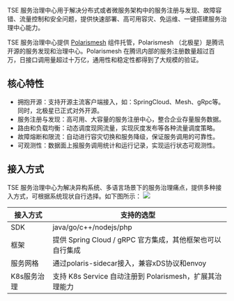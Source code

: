 TSE 服务治理中心用于解决分布式或者微服务架构中的服务注册与发现、故障容错、流量控制和安全问题，提供快速部署、高可用容灾、免运维、一键搭建服务治理中心能力。

TSE 服务治理中心提供 [Polarismesh](https://polarismesh.cn/#/) 组件托管，Polarismesh （北极星）是腾讯开源的服务发现和治理中心。Polarismesh 在腾讯内部的服务注册数量超过百万，日接口调用量超过十万亿，通用性和稳定性都得到了大规模的验证。

## 核心特性
- 拥抱开源：支持开源主流客户端接入，如：SpringCloud、Mesh、gRpc等。同时，北极星已正式对外开源。
- 服务注册与发现：高可用、大容量的服务注册中心，整合企业存量服务数据。
- 路由和负载均衡：动态调度现网流量，实现灰度发布等各种流量调度策略。
- 故障熔断和限流：自动进行容灾切换和服务降级，保证服务调用的可靠性。
- 可观测性：数据面上报服务调用统计和运行记录，实现运行状态可观测性。

## 接入方式
TSE 服务治理中心为解决异构系统、多语言场景下的服务治理痛点，提供多种接入方式，可根据系统现状自行选择。如下图所示：
![](https://qcloudimg.tencent-cloud.cn/raw/ae529f36dc91861a8d3331284f9b3f12.svg)

|接入方式|支持的选型|
|-|-|
|SDK|java/go/c++/nodejs/php|
|框架|提供 Spring Cloud / gRPC 官方集成，其他框架也可以自行集成|
|服务网格|通过polaris-sidecar接入，兼容xDS协议和envoy|
|K8s服务治理|支持 K8s Service 自动注册到 Polarismesh，扩展其治理能力|
